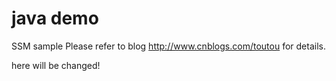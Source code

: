 # java demo
SSM sample
Please refer to blog http://www.cnblogs.com/toutou for details.

here will be changed!
